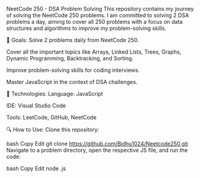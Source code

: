 NeetCode 250 - DSA Problem Solving
This repository contains my journey of solving the NeetCode 250 problems. I am committed to solving 2 DSA problems a day, aiming to cover all 250 problems with a focus on data structures and algorithms to improve my problem-solving skills.

🚀 Goals:
Solve 2 problems daily from NeetCode 250.

Cover all the important topics like Arrays, Linked Lists, Trees, Graphs, Dynamic Programming, Backtracking, and Sorting.

Improve problem-solving skills for coding interviews.

Master JavaScript in the context of DSA challenges.

🔧 Technologies:
Language: JavaScript

IDE: Visual Studio Code

Tools: LeetCode, GitHub, NeetCode

🔍 How to Use:
Clone this repository:

bash
Copy
Edit
git clone https://github.com/Bidhu1024/Neetcode250.git
Navigate to a problem directory, open the respective JS file, and run the code:

bash
Copy
Edit
node <filename>.js
